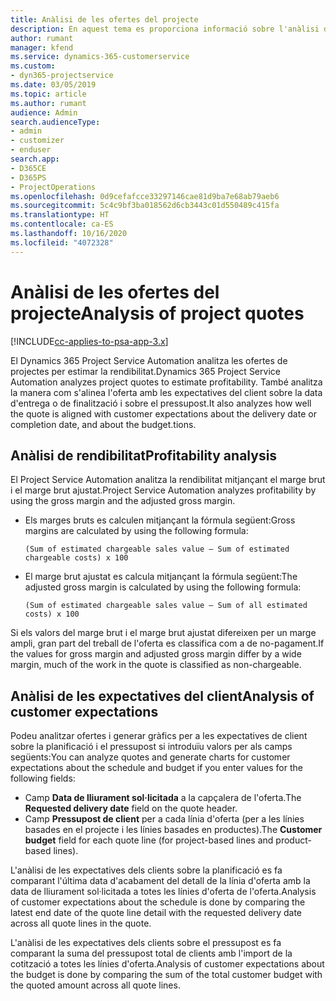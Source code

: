 ```yaml
---
title: Anàlisi de les ofertes del projecte
description: En aquest tema es proporciona informació sobre l'anàlisi de les ofertes del projecte.
author: rumant
manager: kfend
ms.service: dynamics-365-customerservice
ms.custom:
- dyn365-projectservice
ms.date: 03/05/2019
ms.topic: article
ms.author: rumant
audience: Admin
search.audienceType:
- admin
- customizer
- enduser
search.app:
- D365CE
- D365PS
- ProjectOperations
ms.openlocfilehash: 0d9cefafcce33297146cae81d9ba7e68ab79aeb6
ms.sourcegitcommit: 5c4c9bf3ba018562d6cb3443c01d550489c415fa
ms.translationtype: HT
ms.contentlocale: ca-ES
ms.lasthandoff: 10/16/2020
ms.locfileid: "4072328"
---
```

# <a name="analysis-of-project-quotes"></a><span data-ttu-id="172dc-103">Anàlisi de les ofertes del projecte</span><span class="sxs-lookup"><span data-stu-id="172dc-103">Analysis of project quotes</span></span>

[!INCLUDE[cc-applies-to-psa-app-3.x](../includes/cc-applies-to-psa-app-3x.md)]

<span data-ttu-id="172dc-104">El Dynamics 365 Project Service Automation analitza les ofertes de projectes per estimar la rendibilitat.</span><span class="sxs-lookup"><span data-stu-id="172dc-104">Dynamics 365 Project Service Automation analyzes project quotes to estimate profitability.</span></span> <span data-ttu-id="172dc-105">També analitza la manera com s'alinea l'oferta amb les expectatives del client sobre la data d'entrega o de finalització i sobre el pressupost.</span><span class="sxs-lookup"><span data-stu-id="172dc-105">It also analyzes how well the quote is aligned with customer expectations about the delivery date or completion date, and about the budget.tions.</span></span>

## <a name="profitability-analysis"></a><span data-ttu-id="172dc-106">Anàlisi de rendibilitat</span><span class="sxs-lookup"><span data-stu-id="172dc-106">Profitability analysis</span></span>

<span data-ttu-id="172dc-107">El Project Service Automation analitza la rendibilitat mitjançant el marge brut i el marge brut ajustat.</span><span class="sxs-lookup"><span data-stu-id="172dc-107">Project Service Automation analyzes profitability by using the gross margin and the adjusted gross margin.</span></span>

- <span data-ttu-id="172dc-108">Els marges bruts es calculen mitjançant la fórmula següent:</span><span class="sxs-lookup"><span data-stu-id="172dc-108">Gross margins are calculated by using the following formula:</span></span>

  `
    (Sum of estimated chargeable sales value – Sum of estimated chargeable costs) x 100
  `
- <span data-ttu-id="172dc-109">El marge brut ajustat es calcula mitjançant la fórmula següent:</span><span class="sxs-lookup"><span data-stu-id="172dc-109">The adjusted gross margin is calculated by using the following formula:</span></span>

  `
    (Sum of estimated chargeable sales value – Sum of all estimated costs) x 100
  `

<span data-ttu-id="172dc-110">Si els valors del marge brut i el marge brut ajustat difereixen per un marge ampli, gran part del treball de l'oferta es classifica com a de no-pagament.</span><span class="sxs-lookup"><span data-stu-id="172dc-110">If the values for gross margin and adjusted gross margin differ by a wide margin, much of the work in the quote is classified as non-chargeable.</span></span>

## <a name="analysis-of-customer-expectations"></a><span data-ttu-id="172dc-111">Anàlisi de les expectatives del client</span><span class="sxs-lookup"><span data-stu-id="172dc-111">Analysis of customer expectations</span></span>

<span data-ttu-id="172dc-112">Podeu analitzar ofertes i generar gràfics per a les expectatives de client sobre la planificació i el pressupost si introduïu valors per als camps següents:</span><span class="sxs-lookup"><span data-stu-id="172dc-112">You can analyze quotes and generate charts for customer expectations about the schedule and budget if you enter values for the following fields:</span></span>

- <span data-ttu-id="172dc-113">Camp **Data de lliurament sol·licitada** a la capçalera de l'oferta.</span><span class="sxs-lookup"><span data-stu-id="172dc-113">The **Requested delivery date** field on the quote header.</span></span>
- <span data-ttu-id="172dc-114">Camp **Pressupost de client** per a cada línia d'oferta (per a les línies basades en el projecte i les línies basades en productes).</span><span class="sxs-lookup"><span data-stu-id="172dc-114">The **Customer budget** field for each quote line (for project-based lines and product-based lines).</span></span>

<span data-ttu-id="172dc-115">L'anàlisi de les expectatives dels clients sobre la planificació es fa comparant l'última data d'acabament del detall de la línia d'oferta amb la data de lliurament sol·licitada a totes les línies d'oferta de l'oferta.</span><span class="sxs-lookup"><span data-stu-id="172dc-115">Analysis of customer expectations about the schedule is done by comparing the latest end date of the quote line detail with the requested delivery date across all quote lines in the quote.</span></span>

<span data-ttu-id="172dc-116">L'anàlisi de les expectatives dels clients sobre el pressupost es fa comparant la suma del pressupost total de clients amb l'import de la cotització a totes les línies d'oferta.</span><span class="sxs-lookup"><span data-stu-id="172dc-116">Analysis of customer expectations about the budget is done by comparing the sum of the total customer budget with the quoted amount across all quote lines.</span></span>
